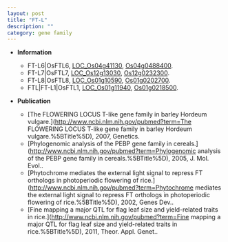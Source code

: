 ```yaml
---
layout: post
title: "FT-L"
description: ""
category: gene family
---
```


* **Information**  
    + FT-L6|OsFTL6, [LOC_Os04g41130](http://rice.plantbiology.msu.edu/cgi-bin/ORF_infopage.cgi?orf=LOC_Os04g41130), [Os04g0488400](http://rapdb.dna.affrc.go.jp/viewer/gbrowse_details/irgsp1?name=Os04g0488400).
    + FT-L7|OsFTL7, [LOC_Os12g13030](http://rice.plantbiology.msu.edu/cgi-bin/ORF_infopage.cgi?orf=LOC_Os12g13030), [Os12g0232300](http://rapdb.dna.affrc.go.jp/viewer/gbrowse_details/irgsp1?name=Os12g0232300).
    + FT-L8|OsFTL8, [LOC_Os01g10590](http://rice.plantbiology.msu.edu/cgi-bin/ORF_infopage.cgi?orf=LOC_Os01g10590), [Os01g0202700](http://rapdb.dna.affrc.go.jp/viewer/gbrowse_details/irgsp1?name=Os01g0202700).
    + FTL|FT-L1|OsFTL1, [LOC_Os01g11940](http://rice.plantbiology.msu.edu/cgi-bin/ORF_infopage.cgi?orf=LOC_Os01g11940), [Os01g0218500](http://rapdb.dna.affrc.go.jp/viewer/gbrowse_details/irgsp1?name=Os01g0218500).

* **Publication**  
    + [The FLOWERING LOCUS T-like gene family in barley Hordeum vulgare.](http://www.ncbi.nlm.nih.gov/pubmed?term=The FLOWERING LOCUS T-like gene family in barley Hordeum vulgare.%5BTitle%5D), 2007, Genetics.
    + [Phylogenomic analysis of the PEBP gene family in cereals.](http://www.ncbi.nlm.nih.gov/pubmed?term=Phylogenomic analysis of the PEBP gene family in cereals.%5BTitle%5D), 2005, J. Mol. Evol..
    + [Phytochrome mediates the external light signal to repress FT orthologs in photoperiodic flowering of rice.](http://www.ncbi.nlm.nih.gov/pubmed?term=Phytochrome mediates the external light signal to repress FT orthologs in photoperiodic flowering of rice.%5BTitle%5D), 2002, Genes Dev..
    + [Fine mapping a major QTL for flag leaf size and yield-related traits in rice.](http://www.ncbi.nlm.nih.gov/pubmed?term=Fine mapping a major QTL for flag leaf size and yield-related traits in rice.%5BTitle%5D), 2011, Theor. Appl. Genet..


